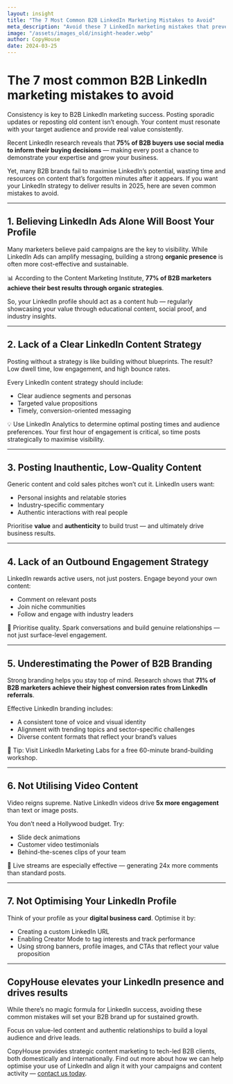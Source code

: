 ```yaml
---
layout: insight
title: "The 7 Most Common B2B LinkedIn Marketing Mistakes to Avoid"
meta_description: "Avoid these 7 LinkedIn marketing mistakes that prevent B2B brands from growing. Learn how to optimise content, engagement, and profile visibility effectively."
image: "/assets/images_old/insight-header.webp"
author: CopyHouse
date: 2024-03-25
---
```


# The 7 most common B2B LinkedIn marketing mistakes to avoid

Consistency is key to B2B LinkedIn marketing success. Posting sporadic updates or reposting old content isn’t enough. Your content must resonate with your target audience and provide real value consistently.

Recent LinkedIn research reveals that **75% of B2B buyers use social media to inform their buying decisions** — making every post a chance to demonstrate your expertise and grow your business.

Yet, many B2B brands fail to maximise LinkedIn’s potential, wasting time and resources on content that’s forgotten minutes after it appears. If you want your LinkedIn strategy to deliver results in 2025, here are seven common mistakes to avoid.

---

## 1. Believing LinkedIn Ads Alone Will Boost Your Profile

Many marketers believe paid campaigns are the key to visibility. While LinkedIn Ads can amplify messaging, building a strong **organic presence** is often more cost-effective and sustainable.

📊 According to the Content Marketing Institute, **77% of B2B marketers achieve their best results through organic strategies**.

So, your LinkedIn profile should act as a content hub — regularly showcasing your value through educational content, social proof, and industry insights.

---

## 2. Lack of a Clear LinkedIn Content Strategy

Posting without a strategy is like building without blueprints. The result? Low dwell time, low engagement, and high bounce rates.

Every LinkedIn content strategy should include:

- Clear audience segments and personas  
- Targeted value propositions  
- Timely, conversion-oriented messaging  

💡 Use LinkedIn Analytics to determine optimal posting times and audience preferences. Your first hour of engagement is critical, so time posts strategically to maximise visibility.

---

## 3. Posting Inauthentic, Low-Quality Content

Generic content and cold sales pitches won’t cut it. LinkedIn users want:

- Personal insights and relatable stories  
- Industry-specific commentary  
- Authentic interactions with real people  

Prioritise **value** and **authenticity** to build trust — and ultimately drive business results.

---

## 4. Lack of an Outbound Engagement Strategy

LinkedIn rewards active users, not just posters. Engage beyond your own content:

- Comment on relevant posts  
- Join niche communities  
- Follow and engage with industry leaders  

💬 Prioritise quality. Spark conversations and build genuine relationships — not just surface-level engagement.

---

## 5. Underestimating the Power of B2B Branding

Strong branding helps you stay top of mind. Research shows that **71% of B2B marketers achieve their highest conversion rates from LinkedIn referrals**.

Effective LinkedIn branding includes:

- A consistent tone of voice and visual identity  
- Alignment with trending topics and sector-specific challenges  
- Diverse content formats that reflect your brand’s values  

🧠 Tip: Visit LinkedIn Marketing Labs for a free 60-minute brand-building workshop.

---

## 6. Not Utilising Video Content

Video reigns supreme. Native LinkedIn videos drive **5x more engagement** than text or image posts.

You don’t need a Hollywood budget. Try:

- Slide deck animations  
- Customer video testimonials  
- Behind-the-scenes clips of your team  

🎥 Live streams are especially effective — generating 24x more comments than standard posts.

---

## 7. Not Optimising Your LinkedIn Profile

Think of your profile as your **digital business card**. Optimise it by:

- Creating a custom LinkedIn URL  
- Enabling Creator Mode to tag interests and track performance  
- Using strong banners, profile images, and CTAs that reflect your value proposition  

---

## CopyHouse elevates your LinkedIn presence and drives results

While there’s no magic formula for LinkedIn success, avoiding these common mistakes will set your B2B brand up for sustained growth.

Focus on value-led content and authentic relationships to build a loyal audience and drive leads.

CopyHouse provides strategic content marketing to tech-led B2B clients, both domestically and internationally. Find out more about how we can help optimise your use of LinkedIn and align it with your campaigns and content activity — [contact us today](https://www.copyhouse.io/contact).
